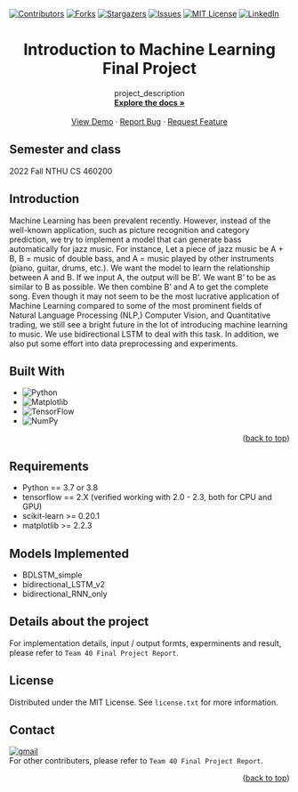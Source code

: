 <a name="readme-top"></a>

<!-- PROJECT SHIELDS -->
[![Contributors][contributors-shield]][contributors-url]
[![Forks][forks-shield]][forks-url]
[![Stargazers][stars-shield]][stars-url]
[![Issues][issues-shield]][issues-url]
[![MIT License][license-shield]][license-url]
[![LinkedIn][linkedin-shield]][linkedin-url]

# <center>Introduction to Machine Learning Final Project</center>

<div align="center">

  <p align="center">
    project_description
    <br />
    <a href="https://github.com/Lewis-Tsai/Introduction-to-Machine-Learning-Final-Project"><strong>Explore the docs »</strong></a>
    <br />
    <br />
    <a href="https://github.com/Lewis-Tsai/Introduction-to-Machine-Learning-Final-Project">View Demo</a>
    ·
    <a href="https://github.com/Lewis-Tsai/Introduction-to-Machine-Learning-Final-Project/issues">Report Bug</a>
    ·
    <a href="https://github.com/Lewis-Tsai/Introduction-to-Machine-Learning-Final-Project/issues">Request Feature</a>
  </p>
</div>

## Semester and class
2022 Fall NTHU CS 460200

## Introduction
Machine Learning has been prevalent recently. However, instead of the well-known application, such as picture recognition and category prediction, we try to implement a model that can generate bass automatically for jazz music. For instance, Let a piece of jazz music be A + B, B = music of double bass, and A = music played by other instruments (piano, guitar, drums, etc.). We want the model to learn the relationship between A and B. If we input A, the output will be B’. We want B’ to be as similar to B as possible. We then combine B’ and A to get the complete song. Even though it may not seem to be the most lucrative application of Machine Learning compared to some of the most prominent fields of Natural Language Processing (NLP,) Computer Vision, and Quantitative trading, we still see a bright future in the lot of introducing machine learning to music. We use bidirectional LSTM to deal with this task. In addition, we also put some effort into data preprocessing and experiments.

## Built With
* ![Python](https://img.shields.io/badge/python-3670A0?style=for-the-badge&logo=python&logoColor=ffdd54)
* ![Matplotlib](https://img.shields.io/badge/Matplotlib-%23ffffff.svg?style=for-the-badge&logo=Matplotlib&logoColor=black)
* ![TensorFlow](https://img.shields.io/badge/TensorFlow-%23FF6F00.svg?style=for-the-badge&logo=TensorFlow&logoColor=white)
* ![NumPy](https://img.shields.io/badge/numpy-%23013243.svg?style=for-the-badge&logo=numpy&logoColor=white)

<p align="right">(<a href="#readme-top">back to top</a>)</p>

<!--Badge tips-->
<!--[Badge generater](https://ileriayo.github.io/markdown-badges/)-->
<!--[Simple icons](https://simpleicons.org/)-->
<!--[Make custom icon badges](https://javascript.plainenglish.io/how-to-make-custom-language-badges-for-your-profile-using-shields-io-d2aeaf016b6b)-->

## Requirements

- Python == 3.7 or 3.8
- tensorflow == 2.X (verified working with 2.0 - 2.3, both for CPU and GPU)
- scikit-learn >= 0.20.1
- matplotlib >= 2.2.3

## Models Implemented

- BDLSTM_simple
- bidirectional_LSTM_v2
- bidirectional_RNN_only

## Details about the project

For implementation details, input / output formts, experminents and result, please refer to `Team 40 Final Project Report`.

<!-- LICENSE -->
## License

Distributed under the MIT License. See `license.txt` for more information.

## Contact

[![gmail][gmail]][gmail-url]
<br>
For other contributers, please refer to `Team 40 Final Project Report`.


<p align="right">(<a href="#readme-top">back to top</a>)</p>

<!-- MARKDOWN LINKS & IMAGES -->
<!-- https://www.markdownguide.org/basic-syntax/#reference-style-links -->
[contributors-shield]: https://img.shields.io/github/contributors/Lewis-Tsai/Introduction-to-Machine-Learning-Final-Project.svg?style=for-the-badge
[contributors-url]: https://github.com/Lewis-Tsai/Introduction-to-Machine-Learning-Final-Project/contributors
[forks-shield]: https://img.shields.io/github/forks/Lewis-Tsai/Introduction-to-Machine-Learning-Final-Project.svg?style=for-the-badge
[forks-url]: https://github.com/Lewis-Tsai/Introduction-to-Machine-Learning-Final-Project/network/members
[stars-shield]: https://img.shields.io/github/stars/Lewis-Tsai/Introduction-to-Machine-Learning-Final-Project.svg?style=for-the-badge
[stars-url]: https://github.com/Lewis-Tsai/Introduction-to-Machine-Learning-Final-Project/stargazers
[issues-shield]: https://img.shields.io/github/issues/Lewis-Tsai/Introduction-to-Machine-Learning-Final-Project.svg?style=for-the-badge
[issues-url]: https://github.com/Lewis-Tsai/Introduction-to-Machine-Learning-Final-Project/issues
[license-shield]: https://img.shields.io/github/license/Lewis-Tsai/Introduction-to-Machine-Learning-Final-Project.svg?style=for-the-badge
[license-url]: https://github.com/Lewis-Tsai/Introduction-to-Machine-Learning-Final-Project/blob/master/license
[linkedin-shield]: https://img.shields.io/badge/-LinkedIn-black.svg?style=for-the-badge&logo=linkedin&colorB=555
[linkedin-url]: https://linkedin.com/in/lewis-tsai-7b570421a

[gmail]: https://img.shields.io/badge/Gmail-D14836?style=for-the-badge&logo=gmail&logoColor=white
[gmail-url]: mailto:A38050787@gmail.com
